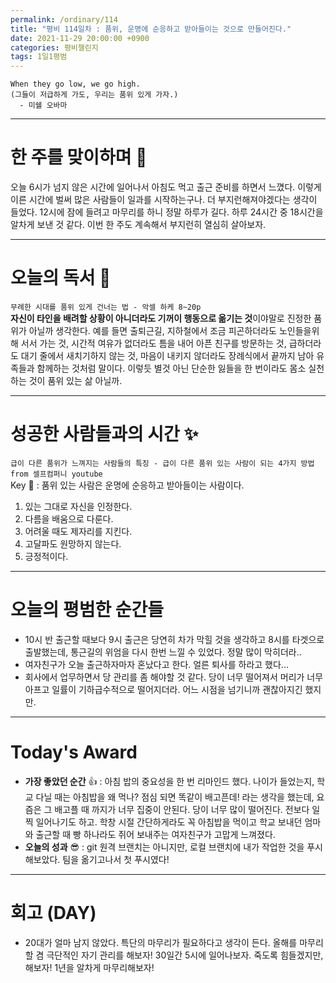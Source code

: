 ```yaml
---
permalink: /ordinary/114
title: "평비 114일차 : 품위, 운명에 순응하고 받아들이는 것으로 만들어진다."
date: 2021-11-29 20:00:00 +0900
categories: 평비챌린지
tags: 1일1평범
---
```

```
When they go low, we go high.
(그들이 저급하게 가도, 우리는 품위 있게 가자.)
  - 미쉘 오바마
```

---
# 한 주를 맞이하며 🤗
오늘 6시가 넘지 않은 시간에 일어나서 아침도 먹고 출근 준비를 하면서 느꼈다. 이렇게 이른 시간에 벌써 많은 사람들이 일과를 시작하는구나. 더 부지런해져야겠다는 생각이 들었다. 12시에 잠에 들려고 마무리를 하니 정말 하루가 길다. 하루 24시간 중 18시간을 알차게 보낸 것 같다. 이번 한 주도 계속해서 부지런히 열심히 살아보자.

---
# 오늘의 독서 📕
`무례한 시대를 품위 있게 건너는 법 - 악셀 하케 8~20p`  
**자신이 타인을 배려할 상황이 아니더라도 기꺼이 행동으로 옮기는 것**이야말로 진정한 품위가 아닐까 생각한다. 예를 들면 출퇴근길, 지하철에서 조금 피곤하더라도 노인들을위해 서서 가는 것, 시간적 여유가 없더라도 틈을 내어 아픈 친구를 방문하는 것, 급하더라도 대기 줄에서 새치기하지 않는 것, 마음이 내키지 않더라도 장례식에서 끝까지 남아 유족들과 함께하는 것처럼 말이다. 이렇듯 별것 아닌 단순한 잃들을 한 번이라도 몸소 실천하는 것이 품위 있는 삶 아닐까.

---
# 성공한 사람들과의 시간 ✨
`급이 다른 품위가 느껴지는 사람들의 특징 - 급이 다른 품위 있는 사람이 되는 4가지 방법 from 셀프컴퍼니 youtube`  
Key 🔑 : 품위 있는 사람은 운명에 순응하고 받아들이는 사람이다.
1. 있는 그대로 자신을 인정한다.
2. 다름을 배움으로 다룬다.
3. 어려울 때도 제자리를 지킨다.
4. 고달파도 원망하지 않는다.
5. 긍정적이다.

---
# 오늘의 평범한 순간들
- 10시 반 출근할 때보다 9시 출근은 당연히 차가 막힐 것을 생각하고 8시를 타겟으로 출발했는데, 통근길의 위엄을 다시 한번 느낄 수 있었다. 정말 많이 막히더라..
- 여자친구가 오늘 출근하자마자 혼났다고 한다. 얼른 퇴사를 하라고 했다...
- 회사에서 업무하면서 당 관리를 좀 해야할 것 같다. 당이 너무 떨어져서 머리가 너무 아프고 일률이 기하급수적으로 떨어지더라. 어느 시점을 넘기니까 괜찮아지긴 했지만.

---
# Today's Award
- **가장 좋았던 순간** 👍 : 아침 밥의 중요성을 한 번 리마인드 했다. 나이가 들었는지, 학교 다닐 때는 아침밥을 왜 먹나? 점심 되면 똑같이 배고픈데! 라는 생각을 했는데, 요즘은 그 배고플 때 까지가 너무 집중이 안된다. 당이 너무 많이 떨어진다. 전보다 일찍 일어나기도 하고. 학창 시절 간단하게라도 꼭 아침밥을 먹이고 학교 보내던 엄마와 출근할 때 빵 하나라도 쥐어 보내주는 여자친구가 고맙게 느껴졌다.
- **오늘의 성과** 😎 : git 원격 브랜치는 아니지만, 로컬 브랜치에 내가 작업한 것을 푸시해보았다. 팀을 옮기고나서 첫 푸시였다!

---
# 회고 (DAY)
- 20대가 얼마 남지 않았다. 특단의 마무리가 필요하다고 생각이 든다. 올해를 마무리할 겸 극단적인 자기 관리를 해보자! 30일간 5시에 일어나보자. 죽도록 힘들겠지만, 해보자! 1년을 알차게 마무리해보자!